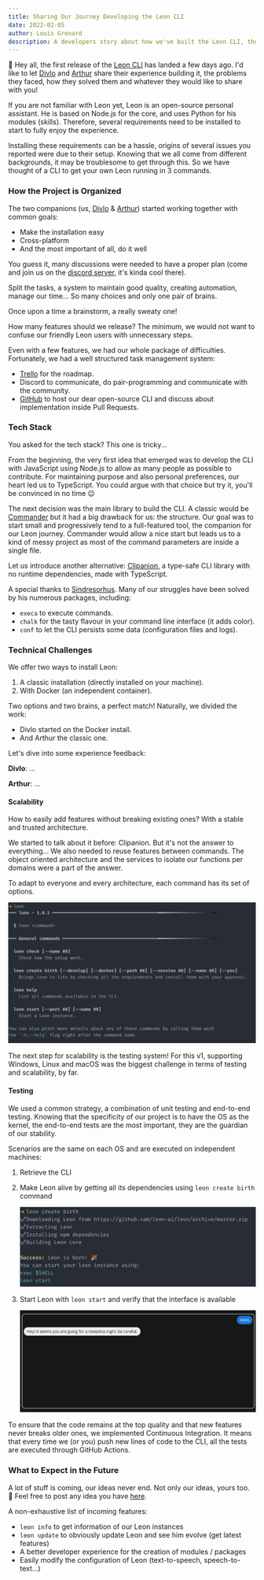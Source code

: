 ```yaml
---
title: Sharing Our Journey Developing the Leon CLI
date: 2022-02-05
author: Louis Grenard
description: A developers story about how we've built the Leon CLI, the challenges we faced, how did we resolve them and more!
---
```

👋 Hey all, the first release of the [Leon CLI](https://github.com/leon-ai/leon-cli) has landed a few days ago. I'd like to let [Divlo](https://github.com/Divlo) and [Arthur](https://github.com/ArthurDelamare) share their experience building it, the problems they faced, how they solved them and whatever they would like to share with you!

If you are not familiar with Leon yet, Leon is an open-source personal assistant. He is based on Node.js for the core, and uses Python for his modules (skills). Therefore, several requirements need to be installed to start to fully enjoy the experience.

Installing these requirements can be a hassle, origins of several issues you reported were due to their setup. Knowing that we all come from different backgrounds, it may be troublesome to get through this. So we have thought of a CLI to get your own Leon running in 3 commands.

### How the Project is Organized

The two companions (us, [Divlo](https://github.com/Divlo) & [Arthur](https://github.com/ArthurDelamare)) started working together with common goals:
- Make the installation easy
- Cross-platform
- And the most important of all, do it well

You guess it, many discussions were needed to have a proper plan (come and join us on the [discord server](https://discord.gg/MNQqqKg), it's kinda cool there).

Split the tasks, a system to maintain good quality, creating automation, manage our time... So many choices and only one pair of brains.

Once upon a time a brainstorm, a really sweaty one!

How many features should we release? The minimum, we would not want to confuse our friendly Leon users with unnecessary steps.

Even with a few features, we had our whole package of difficulties. Fortunately, we had a well structured task management system:
- [Trello](https://trello.com/b/7bdwhnLr/leon-your-open-source-personal-assistant-roadmap) for the roadmap.
- Discord to communicate, do pair-programming and communicate with the community.
- [GitHub](https://github.com/leon-ai/leon-cli) to host our dear open-source CLI and discuss about implementation inside Pull Requests.

### Tech Stack

You asked for the tech stack? This one is tricky... 

From the beginning, the very first idea that emerged was to develop the CLI with JavaScript using Node.js to allow as many people as possible to contribute. For maintaining purpose and also personal preferences, our heart led us to TypeScript. You could argue with that choice but try it, you'll be convinced in no time 😉

The next decision was the main library to build the CLI. A classic would be [Commander](https://github.com/tj/commander.js) but it had a big drawback for us: the structure. Our goal was to start small and progressively tend to a full-featured tool, the companion for our Leon journey. Commander would allow a nice start but leads us to a kind of messy project as most of the command parameters are inside a single file.

Let us introduce another alternative: [Clipanion](https://github.com/arcanis/clipanion), a type-safe CLI library with no runtime dependencies, made with TypeScript.

A special thanks to [Sindresorhus](https://github.com/sindresorhus). Many of our struggles have been solved by his numerous packages, including: 
- `execa` to execute commands.
- `chalk` for the tasty flavour in your command line interface (it adds color).
- `conf` to let the CLI persists some data (configuration files and logs).


### Technical Challenges

We offer two ways to install Leon:
1. A classic installation (directly installed on your machine).
2. With Docker (an independent container).

Two options and two brains, a perfect match! Naturally, we divided the work:
- Divlo started on the Docker install.
- And Arthur the classic one.

Let's dive into some experience feedback:

**Divlo**: ...

**Arthur**: ...

#### Scalability

How to easily add features without breaking existing ones? With a stable and trusted architecture.

We started to talk about it before: Clipanion. But it's not the answer to everything... We also needed to reuse features between commands. The object oriented architecture and the services to isolate our functions per domains were a part of the answer.

To adapt to everyone and every architecture, each command has its set of options.

![Leon-CLI help command](leon-cli-help.png)

The next step for scalability is the testing system! For this v1, supporting Windows, Linux and macOS was the biggest challenge in terms of testing and scalability, by far.

#### Testing

We used a common strategy, a combination of unit testing and end-to-end testing. Knowing that the specificity of our project is to have the OS as the kernel, the end-to-end tests are the most important, they are the guardian of our stability. 

Scenarios are the same on each OS and are executed on independent machines:
1. Retrieve the CLI
2. Make Leon alive by getting all its dependencies using `leon create birth` command
   
   ![Leon create birth](leon-create-birth.png)

3. Start Leon with `leon start` and verify that the interface is available
   
   ![Leon start](leon-start.png)


To ensure that the code remains at the top quality and that new features never breaks older ones, we implemented Continuous Integration. It means that every time we (or you) push new lines of code to the CLI, all the tests are executed through GitHub Actions.

### What to Expect in the Future

A lot of stuff is coming, our ideas never end. Not only our ideas, yours too. 🙂
Feel free to post any idea you have [here](https://github.com/leon-ai/leon-cli/issues).

A non-exhaustive list of incoming features:
- `leon info` to get information of our Leon instances
- `leon update` to obviously update Leon and see him evolve (get latest features)
- A better developer experience for the creation of modules / packages
- Easily modify the configuration of Leon (text-to-speech, speech-to-text...)

